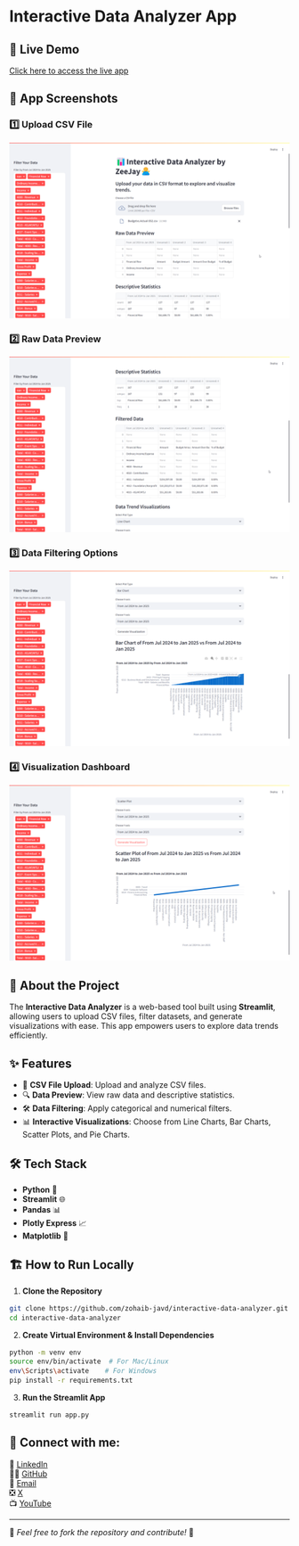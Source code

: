 # Interactive Data Analyzer App

## 🚀 Live Demo
[Click here to access the live app](https://interactive-data-analyzer.streamlit.app/)

## 📸 App Screenshots

### 1️⃣ Upload CSV File
![Screenshot 1](./image/screenshot1.png)

### 2️⃣ Raw Data Preview
![Screenshot 2](./image/screenshot2.png)

### 3️⃣ Data Filtering Options
![Screenshot 3](./image/screenshot3.png)

### 4️⃣ Visualization Dashboard
![Screenshot 4](./image/screenshot4.png)

## 📜 About the Project
The **Interactive Data Analyzer** is a web-based tool built using **Streamlit**, allowing users to upload CSV files, filter datasets, and generate visualizations with ease. This app empowers users to explore data trends efficiently.

## ✨ Features
- 📂 **CSV File Upload**: Upload and analyze CSV files.
- 🔍 **Data Preview**: View raw data and descriptive statistics.
- 🛠 **Data Filtering**: Apply categorical and numerical filters.
- 📊 **Interactive Visualizations**: Choose from Line Charts, Bar Charts, Scatter Plots, and Pie Charts.

## 🛠 Tech Stack
- **Python** 🐍
- **Streamlit** 🌐
- **Pandas** 📊
- **Plotly Express** 📈
- **Matplotlib** 🎨

## 🏗️ How to Run Locally
1. **Clone the Repository**
```bash
git clone https://github.com/zohaib-javd/interactive-data-analyzer.git
cd interactive-data-analyzer
```
2. **Create Virtual Environment & Install Dependencies**
```bash
python -m venv env
source env/bin/activate  # For Mac/Linux
env\Scripts\activate    # For Windows
pip install -r requirements.txt
```
3. **Run the Streamlit App**
```bash
streamlit run app.py
```

## 💬 Connect with me:

🔗 [LinkedIn](https://www.linkedin.com/in/zohaib-javd)  
👨‍💻 [GitHub](https://www.github.com/zohaib-javd)  
📧 [Email](mailto:zohaibjaved@gmail.com)  
❎ [X](https://x.com/zohaibjaved)  
📺 [YouTube](https://www.youtube.com/@Zohaib-Javed)  

---
📌 *Feel free to fork the repository and contribute!* 🎯


